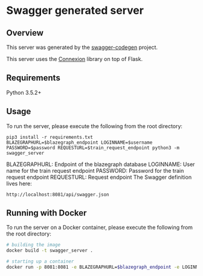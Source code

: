 # Swagger generated server

## Overview

This server was generated by the [swagger-codegen](https://github.com/swagger-api/swagger-codegen) project.

This server uses the [Connexion](https://github.com/zalando/connexion) library on top of Flask.

## Requirements

Python 3.5.2+

## Usage

To run the server, please execute the following from the root directory:

```
pip3 install -r requirements.txt
BLAZEGRAPHURL=$blazegraph_endpoint LOGINNAME=$username PASSWORD=$password REQUESTURL=$train_request_endpoint python3 -m swagger_server
```

BLAZEGRAPHURL: Endpoint of the blazegraph database
LOGINNAME: User name for the train request endpoint
PASSWORD: Password for the train request endpoint
REQUESTURL: Request endpoint
The Swagger definition lives here:

```
http://localhost:8081/api/swagger.json
```

## Running with Docker

To run the server on a Docker container, please execute the following from the root directory:

```bash
# building the image
docker build -t swagger_server .

# starting up a container
docker run -p 8081:8081 -e BLAZEGRAPHURL=$blazegraph_endpoint -e LOGINNAME=$username -e PASSWORD=$password -e REQUESTURL=$train_request_endpoint swagger_server
```
